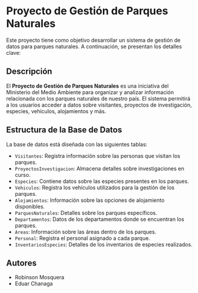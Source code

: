 # Proyecto de Gestión de Parques Naturales

Este proyecto tiene como objetivo desarrollar un sistema de gestión de datos para parques naturales. A continuación, se presentan los detalles clave:

## Descripción

El **Proyecto de Gestión de Parques Naturales** es una iniciativa del Ministerio del Medio Ambiente para organizar y analizar información relacionada con los parques naturales de nuestro país. El sistema permitirá a los usuarios acceder a datos sobre visitantes, proyectos de investigación, especies, vehículos, alojamientos y más.

## Estructura de la Base de Datos

La base de datos está diseñada con las siguientes tablas:

- `Visitantes`: Registra información sobre las personas que visitan los parques.
- `ProyectosInvestigacion`: Almacena detalles sobre investigaciones en curso.
- `Especies`: Contiene datos sobre las especies presentes en los parques.
- `Vehiculos`: Registra los vehículos utilizados para la gestión de los parques.
- `Alojamientos`: Información sobre las opciones de alojamiento disponibles.
- `ParquesNaturales`: Detalles sobre los parques específicos.
- `Departamentos`: Datos de los departamentos donde se encuentran los parques.
- `Areas`: Información sobre las áreas dentro de los parques.
- `Personal`: Registra el personal asignado a cada parque.
- `InventariosEspecies`: Detalles de los inventarios de especies realizados.

## Autores

- Robinson Mosquera
- Eduar Chanaga
